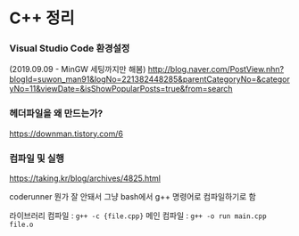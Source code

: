 # C++ 정리

### Visual Studio Code 환경설정

(2019.09.09 - MinGW 세팅까지만 해봄) http://blog.naver.com/PostView.nhn?blogId=suwon_man91&logNo=221382448285&parentCategoryNo=&categoryNo=11&viewDate=&isShowPopularPosts=true&from=search



### 헤더파일을 왜 만드는가?

https://downman.tistory.com/6


### 컴파일 및 실행
https://taking.kr/blog/archives/4825.html

coderunner 뭔가 잘 안돼서 그냥 bash에서 g++ 명령어로 컴파일하기로 함

라이브러리 컴파일 : `g++ -c {file.cpp}`
메인 컴파일 : `g++ -o run main.cpp file.o`